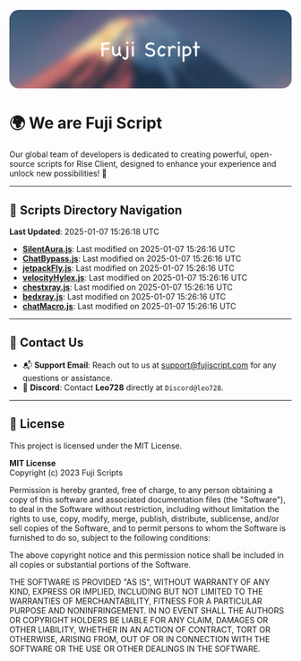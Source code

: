 ![Banner](.github/b.webp)

# 🌍 **We are Fuji Script**

Our global team of developers is dedicated to creating powerful, open-source scripts for Rise Client, designed to enhance your experience and unlock new possibilities! 🌟

---
<!-- SCRIPTS_NAVIGATION_START -->
## 📂 **Scripts Directory Navigation**

**Last Updated**: 2025-01-07 15:26:18 UTC

- **[SilentAura.js](scripts/SilentAura.js)**: Last modified on 2025-01-07 15:26:16 UTC
- **[ChatBypass.js](scripts/ChatBypass.js)**: Last modified on 2025-01-07 15:26:16 UTC
- **[jetpackFly.js](scripts/jetpackFly.js)**: Last modified on 2025-01-07 15:26:16 UTC
- **[velocityHylex.js](scripts/velocityHylex.js)**: Last modified on 2025-01-07 15:26:16 UTC
- **[chestxray.js](scripts/chestxray.js)**: Last modified on 2025-01-07 15:26:16 UTC
- **[bedxray.js](scripts/bedxray.js)**: Last modified on 2025-01-07 15:26:16 UTC
- **[chatMacro.js](scripts/chatMacro.js)**: Last modified on 2025-01-07 15:26:16 UTC

<!-- SCRIPTS_NAVIGATION_END -->

---

## 💬 **Contact Us**  
- 📬 **Support Email**: Reach out to us at [support@fujiscript.com](mailto:support@fujiscript.com) for any questions or assistance.  
- 💬 **Discord**: Contact **Leo728** directly at `Discord@leo728`.

---

## 📜 **License**

This project is licensed under the MIT License.  

**MIT License**  
Copyright (c) 2023 Fuji Scripts  

Permission is hereby granted, free of charge, to any person obtaining a copy of this software and associated documentation files (the "Software"), to deal in the Software without restriction, including without limitation the rights to use, copy, modify, merge, publish, distribute, sublicense, and/or sell copies of the Software, and to permit persons to whom the Software is furnished to do so, subject to the following conditions:  

The above copyright notice and this permission notice shall be included in all copies or substantial portions of the Software.  

THE SOFTWARE IS PROVIDED "AS IS", WITHOUT WARRANTY OF ANY KIND, EXPRESS OR IMPLIED, INCLUDING BUT NOT LIMITED TO THE WARRANTIES OF MERCHANTABILITY, FITNESS FOR A PARTICULAR PURPOSE AND NONINFRINGEMENT. IN NO EVENT SHALL THE AUTHORS OR COPYRIGHT HOLDERS BE LIABLE FOR ANY CLAIM, DAMAGES OR OTHER LIABILITY, WHETHER IN AN ACTION OF CONTRACT, TORT OR OTHERWISE, ARISING FROM, OUT OF OR IN CONNECTION WITH THE SOFTWARE OR THE USE OR OTHER DEALINGS IN THE SOFTWARE.  
